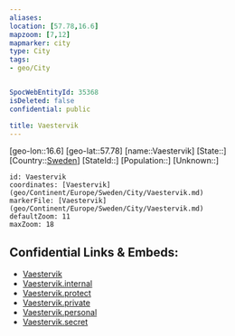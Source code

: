 ```yaml
---
aliases: 
location: [57.78,16.6]
mapzoom: [7,12] 
mapmarker: city 
type: City
tags:
- geo/City


SpocWebEntityId: 35368
isDeleted: false
confidential: public

title: Vaestervik
---
```

[geo-lon::16.6]
[geo-lat::57.78]
[name::Vaestervik]
[State::]
[Country::[Sweden](geo/Continent/Europe/Sweden.md)]
[StateId::]
[Population::]
[Unknown::]


```leaflet
id: Vaestervik
coordinates: [Vaestervik](geo/Continent/Europe/Sweden/City/Vaestervik.md)
markerFile: [Vaestervik](geo/Continent/Europe/Sweden/City/Vaestervik.md)
defaultZoom: 11 
maxZoom: 18
```


## Confidential Links & Embeds: 
- [Vaestervik](../../../../../../_public/geo/Continent/Europe/Sweden/City/Vaestervik.md) 
- [Vaestervik.internal](../../../../../../_internal/geo/Continent/Europe/Sweden/City/Vaestervik.internal.md) 
- [Vaestervik.protect](../../../../../../_protect/geo/Continent/Europe/Sweden/City/Vaestervik.protect.md) 
- [Vaestervik.private](../../../../../../_private/geo/Continent/Europe/Sweden/City/Vaestervik.private.md) 
- [Vaestervik.personal](../../../../../../_personal/geo/Continent/Europe/Sweden/City/Vaestervik.personal.md) 
- [Vaestervik.secret](../../../../../../_secret/geo/Continent/Europe/Sweden/City/Vaestervik.secret.md) 

